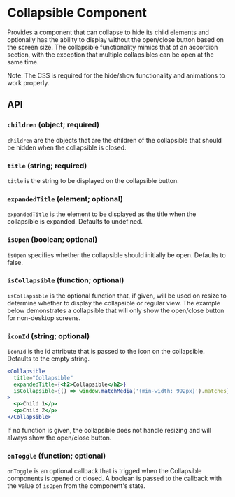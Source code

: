 # Collapsible Component

Provides a component that can collapse to hide its child elements and
optionally has the ability to display without the open/close button based on the
screen size. The collapsible functionality mimics that of an accordion section,
with the exception that multiple collapsibles can be open at the same time.

Note: The CSS is required for the hide/show functionality and animations to
work properly.

## API

### `children` (object; required)
`children` are the objects that are the children of the collapsible that should
be hidden when the collapsible is closed.

### `title` (string; required)
`title` is the string to be displayed on the collapsible button.

### `expandedTitle` (element; optional)
`expandedTitle` is the element to be displayed as the title when the collapsible
is expanded. Defaults to undefined.

### `isOpen` (boolean; optional)
`isOpen` specifies whether the collapsible should initially be open. Defaults
to false.

### `isCollapsible` (function; optional)
`isCollapsible` is the optional function that, if given, will be used on
resize to determine whether to display the collapsible or regular view. The
example below demonstrates a collapsible that will only show the open/close
button for non-desktop screens.

### `iconId` (string; optional)
`iconId` is the id attribute that is passed to the icon on the collapsible.
Defaults to the empty string.

```jsx
<Collapsible
  title="Collapsible"
  expandedTitle={<h2>Collapsible</h2>}
  isCollapsible={() => window.matchMedia('(min-width: 992px)').matches}
>
  <p>Child 1</p>
  <p>Child 2</p>
</Collapsible>
```

If no function is given, the collapsible does not handle resizing and will
always show the open/close button.

### `onToggle` (function; optional)
`onToggle` is an optional callback that is trigged when the Collapsible components is opened or closed. A boolean is passed to the callback with the value of `isOpen` from the component's state.